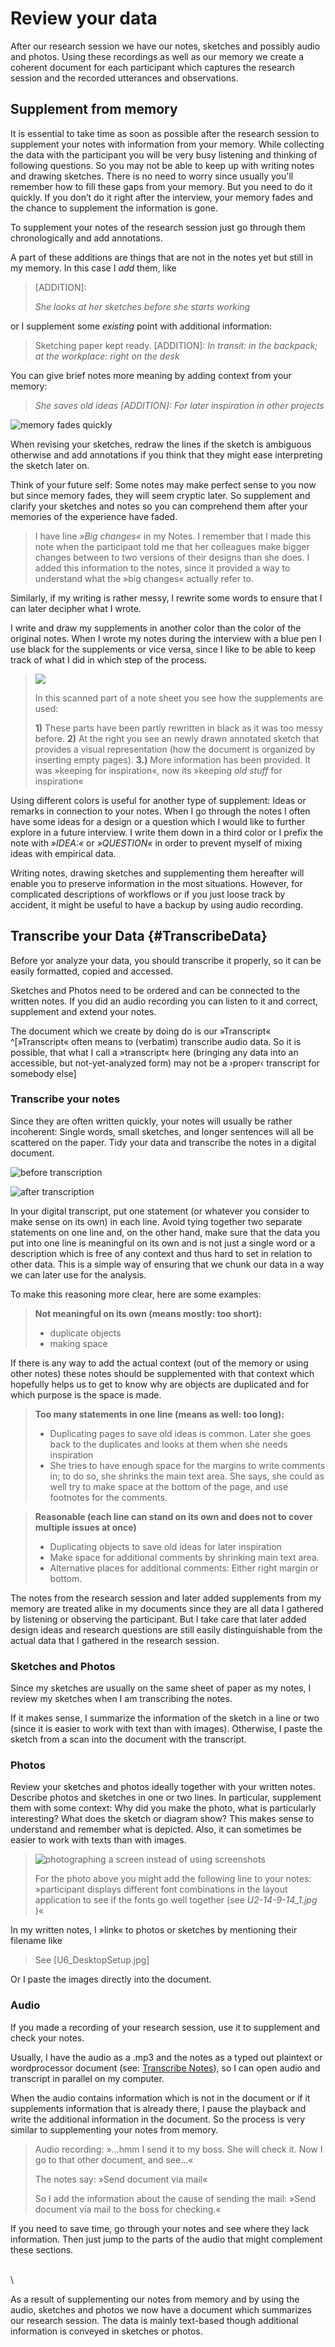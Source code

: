 ﻿# Review your data

After our research session we have our notes, sketches and possibly audio and photos.
Using these recordings as well as our memory we create a coherent document for
each participant which captures the research session and the recorded utterances and
observations.

## Supplement from memory

It is essential to take time as soon as possible after the research session 
to supplement your notes with information from your memory. While collecting
the data with the participant you will be very busy listening and
thinking of following questions. So you may not be able to keep up with
writing notes and drawing sketches. There is no need to worry since
usually you'll remember how to fill these gaps from your memory. But you
need to do it quickly. If you don’t do it right after the interview,
your memory fades and the chance to supplement the information is gone.

To supplement your notes of the research session just go through them
chronologically and add annotations.

A part of these additions are things that are not in the
notes yet but still in my memory. In this case I *add* them, like


> \[ADDITION\]:
>
> *She looks at her sketches before she starts working*


or I supplement some *existing* point with additional information:

> Sketching paper kept ready. \[ADDITION\]: *In transit: in the backpack; at
the workplace: right on the desk*

You can give brief notes more meaning by adding context from your
memory:


> *She saves old ideas \[ADDITION\]: For later inspiration in other
projects*



![memory fades quickly](images/usersketches.png)



When revising your sketches, redraw the lines if the sketch is ambiguous otherwise and add annotations if you think that they might ease interpreting the sketch later on.

Think of your future self: Some notes may make perfect sense to you now
but since memory fades, they will seem cryptic later. So supplement and
clarify your sketches and notes so you can comprehend them after your
memories of the experience have faded.


> I have line *»Big changes«* in my
Notes. I remember that I made this note when the participant told me that her colleagues make bigger
changes between to two versions of their designs than she does.
I added this information to the notes, since it provided a way to understand what the »big changes«
actually refer to.



Similarly, if my writing is rather messy, I rewrite some words to ensure
that I can later decipher what I wrote.

I write and draw my supplements in another color than the color of the original notes. When I wrote my notes
during the interview with a blue pen I use black for the supplements or
vice versa, since I like to be able to keep track of what I did in which
step of the process.



>![](images/NotesSupplements2Anno.png)
>
> In this scanned part of a note sheet you see how the supplements are
 used:
>
>**1)** These parts have been partly rewritten in black as it was too
 messy before. **2)** At the right you see an newly drawn annotated sketch
 that provides a visual representation (how the document is organized
 by inserting empty pages). **3.)** More information has been provided. It
 was »keeping for inspiration«, now its »keeping *old stuff* for
 inspiration«

Using different colors is useful for another type of supplement:
Ideas or remarks in connection to your notes. When I go
through the notes I often have some ideas for a design or a question
which I would like to further explore in a future interview.  I write them down in a third color or
I prefix the note with *»IDEA:«* or *»QUESTION«* in order to prevent myself of mixing ideas
with empirical data.

Writing notes, drawing sketches and supplementing them hereafter will
enable you to preserve information in the most situations. However, for
complicated descriptions of workflows or if you just loose track by
accident, it might be useful to have a backup by using audio recording.

## Transcribe your Data {#TranscribeData}

Before yor analyze your data, you should transcribe it properly, so it can be easily formatted, copied and accessed.

Sketches and Photos need to be ordered and can be connected to the written notes. If you did an audio recording you can listen to it and correct, supplement and extend your notes.

The document which we create by doing do is our »Transcript« ^[»Transcript« often
means to (verbatim) transcribe audio data. So it is possible, that what I call a
»transcript« here (bringing any data into an accessible, but not-yet-analyzed form)
may not be a ›proper‹ transcript for somebody else]


### Transcribe your notes

Since they are often written quickly, your notes will usually be rather incoherent: Single words, small sketches, and longer sentences will all be scattered on the paper. Tidy your data and transcribe the notes in a digital document.

![before transcription](images/exampleNotesBeforeTranscript.png)

![after transcription](images/exampleNotesTranscript.png)

In your digital transcript, put one statement (or whatever you consider to make sense on its own) in each line. Avoid tying together two separate statements on one line and, on the other hand, make sure that the data you put into one line is meaningful on its own and is not just a single word or a description which is free of any context and thus hard to set in relation to other data. This is a simple way of ensuring that we chunk our data in a way we can later use for the analysis.

To make this reasoning more clear, here are some examples:

> **Not meaningful on its own (means mostly: too short):**
>
> -  duplicate objects
> -  making space

If there is any way to add the actual context (out of the memory or using other notes)
these notes should be supplemented with that context which hopefully helps us to get to
know why are objects are duplicated and for which purpose is the space is made.


> **Too many statements in one line (means as well: too long):**
>
> - Duplicating pages to save old ideas is common. Later she goes back to the duplicates and looks at them when she needs inspiration
> - She tries to have enough space for the margins to write comments in; to do so, she shrinks the main text area. She says, she could as well try to make space at the bottom of the page, and use footnotes for the comments.


> **Reasonable (each line can stand on its own and does not to cover multiple issues at once)**
>
> - Duplicating objects to save old ideas for later inspiration
> - Make space for additional comments by shrinking main text area.
> - Alternative places for additional comments: Either right margin or bottom.


The notes from the research session and later added supplements from my memory are treated alike
in my documents since they are all data I gathered by listening or observing
the participant. But I take care that later added design ideas and research questions
are still easily distinguishable from the actual data that I gathered in the research session.

### Sketches and Photos

Since my sketches are usually on the same sheet of paper as my notes, I review my sketches
when I am transcribing the notes.

If it makes sense, I summarize the information of the sketch in a line or two (since it is easier to work with text than with images).
Otherwise, I paste the sketch from a scan into the document with the transcript.

### Photos

Review your sketches and photos ideally together with your written notes.
Describe photos and sketches in one or two lines. In particular, supplement them with some context: Why did you make the photo, what is particularly interesting? What does the sketch or diagram show? This makes sense to understand and remember what is depicted. Also, it can sometimes be easier to work with texts than with images. 


> ![photographing a screen instead of using screenshots](images/ObservationDesignU4ScreenFontMix.jpg)
>
> For the photo above you might add the following line to your notes: »participant
> displays different font combinations in the layout application to see if
> the fonts go well together (see *U2-14-9-14_1.jpg* )«

In my written notes, I »link« to  photos or sketches by mentioning their filename like 

> See [U6_DesktopSetup.jpg]

Or I paste the images directly into the document.

### Audio

If you made a recording of your research session, use it to supplement and check your notes. 

Usually, I have the audio as a .mp3
and the notes as a typed out plaintext or wordprocessor document (see: [Transcribe Notes](#TranscribeData)), so I can open audio and transcript in parallel on my computer.

When the audio contains information which is not in the document or if it
supplements information that is already there, I pause the playback and write the
additional information in the document. So the process is very similar to supplementing
your notes from memory.

> Audio recording: »…hmm I send it to my boss. She will check it. Now I go to that
other document, and see…«
>
> The notes say: »Send document via mail«
>
> So I add the information about the cause of sending the mail:
> »Send document via mail to the boss for checking.«

If you need to save time, go through your notes and see where they lack information. Then just jump
to the parts of the audio that might complement these sections.

\
\

As a result of supplementing our notes from memory and by using the audio, sketches and
photos we now have a document which summarizes our research session. The data  is
mainly text-based though additional information is conveyed in sketches or photos.
